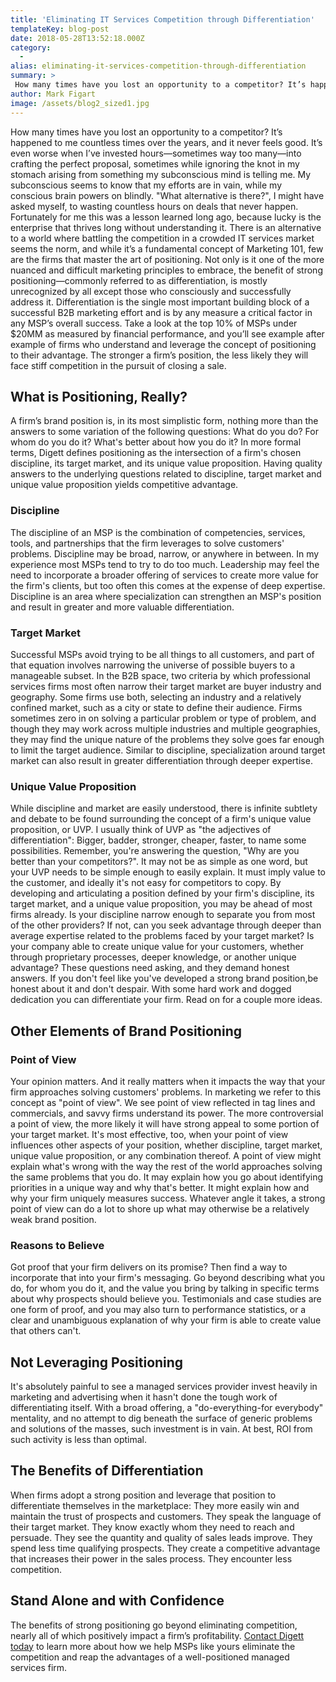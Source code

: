 ```yaml
---
title: 'Eliminating IT Services Competition through Differentiation'
templateKey: blog-post
date: 2018-05-28T13:52:18.000Z
category: 
  -
alias: eliminating-it-services-competition-through-differentiation
summary: > 
 How many times have you lost an opportunity to a competitor? It’s happened to me countless times over the years, and it never feels good. It’s even worse when I’ve invested hours—sometimes way too many—into crafting the perfect proposal, sometimes while ignoring the knot in my stomach arising from something my subconscious mind is telling me. My subconscious seems to know that my efforts are in vain, while my conscious brain powers on blindly. "What alternative is there?", I might have asked myself, to wasting countless hours on deals that never happen.
author: Mark Figart
image: /assets/blog2_sized1.jpg
---
```


How many times have you lost an opportunity to a competitor? It’s happened to me countless times over the years, and it never feels good. It’s even worse when I’ve invested hours—sometimes way too many—into crafting the perfect proposal, sometimes while ignoring the knot in my stomach arising from something my subconscious mind is telling me. My subconscious seems to know that my efforts are in vain, while my conscious brain powers on blindly. "What alternative is there?", I might have asked myself, to wasting countless hours on deals that never happen. Fortunately for me this was a lesson learned long ago, because lucky is the enterprise that thrives long without understanding it. There is an alternative to a world where battling the competition in a crowded IT services market seems the norm, and while it’s a fundamental concept of Marketing 101, few are the firms that master the art of positioning. Not only is it one of the more nuanced and difficult marketing principles to embrace, the benefit of strong positioning—commonly referred to as differentiation, is mostly unrecognized by all except those who consciously and successfully address it. Differentiation is the single most important building block of a successful B2B marketing effort and is by any measure a critical factor in any MSP’s overall success. Take a look at the top 10% of MSPs under $20MM as measured by financial performance, and you’ll see example after example of firms who understand and leverage the concept of positioning to their advantage. The stronger a firm’s position, the less likely they will face stiff competition in the pursuit of closing a sale.

What is Positioning, Really?
----------------------------

A firm’s brand position is, in its most simplistic form, nothing more than the answers to some variation of the following questions: What do you do? For whom do you do it? What's better about how you do it? In more formal terms, Digett defines positioning as the intersection of a firm's chosen discipline, its target market, and its unique value proposition. Having quality answers to the underlying questions related to discipline, target market and unique value proposition yields competitive advantage.

### Discipline

The discipline of an MSP is the combination of competencies, services, tools, and partnerships that the firm leverages to solve customers' problems. Discipline may be broad, narrow, or anywhere in between. In my experience most MSPs tend to try to do too much. Leadership may feel the need to incorporate a broader offering of services to create more value for the firm's clients, but too often this comes at the expense of deep expertise. Discipline is an area where specialization can strengthen an MSP's position and result in greater and more valuable differentiation.

### Target Market

Successful MSPs avoid trying to be all things to all customers, and part of that equation involves narrowing the universe of possible buyers to a manageable subset. In the B2B space, two criteria by which professional services firms most often narrow their target market are buyer industry and geography. Some firms use both, selecting an industry and a relatively confined market, such as a city or state to define their audience. Firms sometimes zero in on solving a particular problem or type of problem, and though they may work across multiple industries and multiple geographies, they may find the unique nature of the problems they solve goes far enough to limit the target audience. Similar to discipline, specialization around target market can also result in greater differentiation through deeper expertise.

### Unique Value Proposition

While discipline and market are easily understood, there is infinite subtlety and debate to be found surrounding the concept of a firm's unique value proposition, or UVP. I usually think of UVP as "the adjectives of differentiation": Bigger, badder, stronger, cheaper, faster, to name some possibilities. Remember, you're answering the question, "Why are you better than your competitors?". It may not be as simple as one word, but your UVP needs to be simple enough to easily explain. It must imply value to the customer, and ideally it's not easy for competitors to copy. By developing and articulating a position defined by your firm's discipline, its target market, and a unique value proposition, you may be ahead of most firms already. Is your discipline narrow enough to separate you from most of the other providers? If not, can you seek advantage through deeper than average expertise related to the problems faced by your target market? Is your company able to create unique value for your customers, whether through proprietary processes, deeper knowledge, or another unique advantage? These questions need asking, and they demand honest answers. If you don't feel like you've developed a strong brand position,be honest about it and don't despair. With some hard work and dogged dedication you can differentiate your firm. Read on for a couple more ideas.

Other Elements of Brand Positioning
-----------------------------------

### Point of View

Your opinion matters. And it really matters when it impacts the way that your firm approaches solving customers' problems. In marketing we refer to this concept as "point of view". We see point of view reflected in tag lines and commercials, and savvy firms understand its power. The more controversial a point of view, the more likely it will have strong appeal to some portion of your target market. It's most effective, too, when your point of view influences other aspects of your position, whether discipline, target market, unique value proposition, or any combination thereof. A point of view might explain what's wrong with the way the rest of the world approaches solving the same problems that you do. It may explain how you go about identifying priorities in a unique way and why that's better. It might explain how and why your firm uniquely measures success. Whatever angle it takes, a strong point of view can do a lot to shore up what may otherwise be a relatively weak brand position.

### Reasons to Believe

Got proof that your firm delivers on its promise? Then find a way to incorporate that into your firm's messaging. Go beyond describing what you do, for whom you do it, and the value you bring by talking in specific terms about why prospects should believe you. Testimonials and case studies are one form of proof, and you may also turn to performance statistics, or a clear and unambiguous explanation of why your firm is able to create value that others can't.

Not Leveraging Positioning
--------------------------

It's absolutely painful to see a managed services provider invest heavily in marketing and advertising when it hasn't done the tough work of differentiating itself. With a broad offering, a "do-everything-for everybody" mentality, and no attempt to dig beneath the surface of generic problems and solutions of the masses, such investment is in vain. At best, ROI from such activity is less than optimal.

The Benefits of Differentiation
-------------------------------

When firms adopt a strong position and leverage that position to differentiate themselves in the marketplace: They more easily win and maintain the trust of prospects and customers. They speak the language of their target market. They know exactly whom they need to reach and persuade. They see the quantity and quality of sales leads improve. They spend less time qualifying prospects. They create a competitive advantage that increases their power in the sales process. They encounter less competition.

Stand Alone and with Confidence
-------------------------------

The benefits of strong positioning go beyond eliminating competition, nearly all of which positively impact a firm’s profitability. [Contact Digett today](/contact) to learn more about how we help MSPs like yours eliminate the competition and reap the advantages of a well-positioned managed services firm.